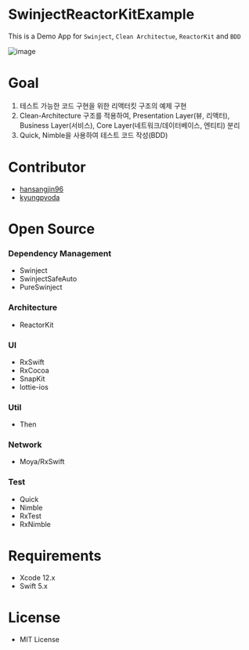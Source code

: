 # SwinjectReactorKitExample

This is a Demo App for `Swinject`, `Clean Architectue`, `ReactorKit` and `BDD`

![image](https://user-images.githubusercontent.com/57659933/122357398-af66fd00-cf8e-11eb-99fe-bcc5c5d0020f.png)

# Goal

1. 테스트 가능한 코드 구현을 위한 리액터킷 구조의 예제 구현
2. Clean-Architecture 구조를 적용하여, Presentation Layer(뷰, 리액터), Business Layer(서비스), Core Layer(네트워크/데이터베이스, 엔티티) 분리 
3. Quick, Nimble을 사용하여 테스트 코드 작성(BDD)

# Contributor

- [hansangjin96](https://github.com/hansangjin96)
- [kyungpyoda](https://github.com/kyungpyoda)


# Open Source

### Dependency Management

- Swinject
- SwinjectSafeAuto
- PureSwinject

### Architecture

- ReactorKit

### UI

- RxSwift
- RxCocoa
- SnapKit
- lottie-ios

### Util

- Then

### Network

- Moya/RxSwift

### Test

- Quick
- Nimble
- RxTest
- RxNimble

# Requirements

- Xcode 12.x
- Swift 5.x

# License

- MIT License
